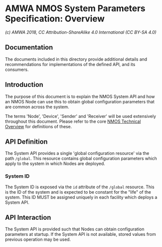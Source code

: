 # AMWA NMOS System Parameters Specification: Overview

_(c) AMWA 2018, CC Attribution-ShareAlike 4.0 International (CC BY-SA 4.0)_

## Documentation

The documents included in this directory provide additional details and recommendations for implementations of the defined API, and its consumers.

## Introduction

The purpose of this document is to explain the NMOS System API and how an NMOS Node can use this to obtain global configuration parameters that are common across the system.

The terms 'Node', 'Device', 'Sender' and 'Receiver' will be used extensively throughout this document. Please refer to the core [NMOS Technical Overview](https://github.com/AMWA-TV/nmos/blob/master/NMOS%20Technical%20Overview.md) for definitions of these.

## API Definition

The System API provides a single 'global configuration resource' via the path `/global`. This resource contains global configuration parameters which apply to the system in which Nodes are deployed.

### System ID

The System ID is exposed via the `id` attribute of the `/global` resource. This is the ID of the system and is expected to be constant for the "life" of the system. This ID MUST be assigned uniquely in each facility which deploys a System API.

## API Interaction

The System API is provided such that Nodes can obtain configuration parameters at startup. If the System API is not available, stored values from previous operation may be used.
